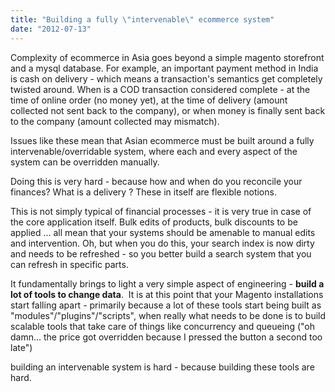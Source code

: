 ```yaml
---
title: "Building a fully \"intervenable\" ecommerce system"
date: "2012-07-13"
---
```


Complexity of ecommerce in Asia goes beyond a simple magento storefront and a mysql database. For example, an important payment method in India is cash on delivery - which means a transaction's semantics get completely twisted around. When is a COD transaction considered complete - at the time of online order (no money yet), at the time of delivery (amount collected not sent back to the company), or when money is finally sent back to the company (amount collected may mismatch).

Issues like these mean that Asian ecommerce must be built around a fully intervenable/overridable system, where each and every aspect of the system can be overridden manually.

Doing this is very hard - because how and when do you reconcile your finances? What is a delivery ? These in itself are flexible notions.

This is not simply typical of financial processes - it is very true in case of the core application itself. Bulk edits of products, bulk discounts to be applied ... all mean that your systems should be amenable to manual edits and intervention. Oh, but when you do this, your search index is now dirty and needs to be refreshed - so you better build a search system that you can refresh in specific parts.

It fundamentally brings to light a very simple aspect of engineering - **build a lot of tools to change data**.  It is at this point that your Magento installations start falling apart - primarily because a lot of these tools start being built as "modules"/"plugins"/"scripts", when really what needs to be done is to build scalable tools that take care of things like concurrency and queueing ("oh damn... the price got overridden because I pressed the button a second too late")

building an intervenable system is hard - because building these tools are hard.
